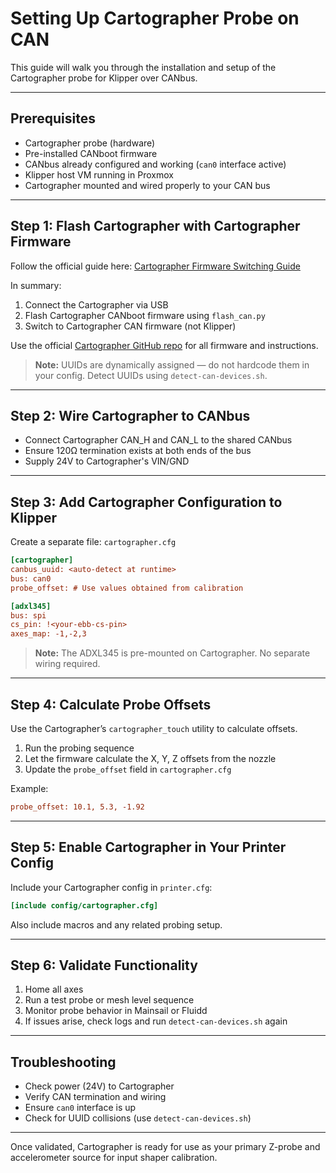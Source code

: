 # Setting Up Cartographer Probe on CAN

This guide will walk you through the installation and setup of the Cartographer probe for Klipper over CANbus.

---

## Prerequisites

* Cartographer probe (hardware)
* Pre-installed CANboot firmware
* CANbus already configured and working (`can0` interface active)
* Klipper host VM running in Proxmox
* Cartographer mounted and wired properly to your CAN bus

---

## Step 1: Flash Cartographer with Cartographer Firmware

Follow the official guide here: [Cartographer Firmware Switching Guide](https://docs.cartographer3d.com/cartographer-probe/firmware/firmware-switching/usb-to-canbus)

In summary:

1. Connect the Cartographer via USB
2. Flash Cartographer CANboot firmware using `flash_can.py`
3. Switch to Cartographer CAN firmware (not Klipper)

Use the official [Cartographer GitHub repo](https://github.com/Cartographer3D) for all firmware and instructions.

> **Note:** UUIDs are dynamically assigned — do not hardcode them in your config. Detect UUIDs using `detect-can-devices.sh`.

---

## Step 2: Wire Cartographer to CANbus

* Connect Cartographer CAN\_H and CAN\_L to the shared CANbus
* Ensure 120Ω termination exists at both ends of the bus
* Supply 24V to Cartographer's VIN/GND

---

## Step 3: Add Cartographer Configuration to Klipper

Create a separate file: `cartographer.cfg`

```ini
[cartographer]
canbus_uuid: <auto-detect at runtime>
bus: can0
probe_offset: # Use values obtained from calibration

[adxl345]
bus: spi
cs_pin: !<your-ebb-cs-pin>
axes_map: -1,-2,3
```

> **Note:** The ADXL345 is pre-mounted on Cartographer. No separate wiring required.

---

## Step 4: Calculate Probe Offsets

Use the Cartographer’s `cartographer_touch` utility to calculate offsets.

1. Run the probing sequence
2. Let the firmware calculate the X, Y, Z offsets from the nozzle
3. Update the `probe_offset` field in `cartographer.cfg`

Example:

```ini
probe_offset: 10.1, 5.3, -1.92
```

---

## Step 5: Enable Cartographer in Your Printer Config

Include your Cartographer config in `printer.cfg`:

```ini
[include config/cartographer.cfg]
```

Also include macros and any related probing setup.

---

## Step 6: Validate Functionality

1. Home all axes
2. Run a test probe or mesh level sequence
3. Monitor probe behavior in Mainsail or Fluidd
4. If issues arise, check logs and run `detect-can-devices.sh` again

---

## Troubleshooting

* Check power (24V) to Cartographer
* Verify CAN termination and wiring
* Ensure `can0` interface is up
* Check for UUID collisions (use `detect-can-devices.sh`)

---

Once validated, Cartographer is ready for use as your primary Z-probe and accelerometer source for input shaper calibration.

